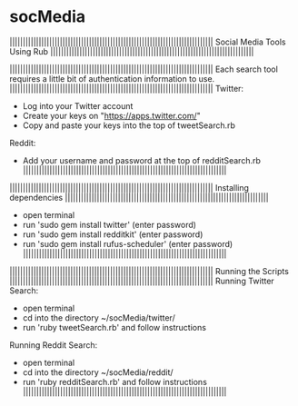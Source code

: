 # socMedia

|||||||||||||||||||||||||||||||||||||||||||||||||||||||||||||||||||||||||||||
Social Media Tools Using Rub
|||||||||||||||||||||||||||||||||||||||||||||||||||||||||||||||||||||||||||||

|||||||||||||||||||||||||||||||||||||||||||||||||||||||||||||||||||||||||||||
Each search tool requires a little bit of authentication information to use.
|||||||||||||||||||||||||||||||||||||||||||||||||||||||||||||||||||||||||||||
Twitter:
- Log into your Twitter account
- Create your keys on "https://apps.twitter.com/"
- Copy and paste your keys into the top of tweetSearch.rb
 
Reddit:
- Add your username and password at the top of redditSearch.rb
|||||||||||||||||||||||||||||||||||||||||||||||||||||||||||||||||||||||||||||

|||||||||||||||||||||||||||||||||||||||||||||||||||||||||||||||||||||||||||||
Installing dependencies
|||||||||||||||||||||||||||||||||||||||||||||||||||||||||||||||||||||||||||||
- open terminal
- run 'sudo gem install twitter' (enter password)
- run 'sudo gem install redditkit' (enter password)
- run 'sudo gem install rufus-scheduler' (enter password)
|||||||||||||||||||||||||||||||||||||||||||||||||||||||||||||||||||||||||||||

|||||||||||||||||||||||||||||||||||||||||||||||||||||||||||||||||||||||||||||
Running the Scripts
|||||||||||||||||||||||||||||||||||||||||||||||||||||||||||||||||||||||||||||
Running Twitter Search:
- open terminal
- cd into the directory ~/socMedia/twitter/
- run 'ruby tweetSearch.rb' and follow instructions

Running Reddit Search:
- open terminal
- cd into the directory ~/socMedia/reddit/
- run 'ruby redditSearch.rb' and follow instructions
|||||||||||||||||||||||||||||||||||||||||||||||||||||||||||||||||||||||||||||
